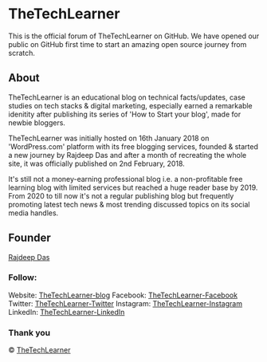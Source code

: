 # TheTechLearner

This is the official forum of TheTechLearner on GitHub. We have opened our public on GitHub first time to start an amazing open source journey from scratch. 

## About
TheTechLearner is an educational blog on technical facts/updates, case studies on tech stacks & digital marketing, especially earned a remarkable idenitity after publishing its series of 'How to Start your blog', made for newbie bloggers.

TheTechLearner was initially hosted on 16th January 2018 on 'WordPress.com' platform with its free blogging services, founded & started a new journey by Rajdeep Das and after a month of recreating the whole site, it was officially published on 2nd February, 2018.

It's still not a money-earning professional blog i.e. a  non-profitable free learning blog with limited services but reached a huge reader base by 2019. From 2020 to till now it's not a regular publishing blog but frequently promoting latest tech news & most trending discussed topics on its social media handles.

## Founder
[Rajdeep Das](https://github.com/Rajspeaks)

### Follow:
Website: [TheTechLearner-blog](https://thetechlearner.wordpress.com)
Facebook: [TheTechLearner-Facebook](https://facebook.com/Thetechlearner)
Twitter: [TheTechLearner-Twitter](https://twitter.com/intent/follow?original_referer=https%3A%2F%2Fgithub.com%2FcodeSTACKr&screen_name=thetechlearner)
Instagram: [TheTechLearner-Instagram](https://instagram.com/thetechlearner)
LinkedIn: [TheTechLearner-LinkedIn](https://www.linkedin.com/company/thetechlearner-blog/)

### Thank you

&copy; [TheTechLearner](https://github.com/TheTechLearner)
